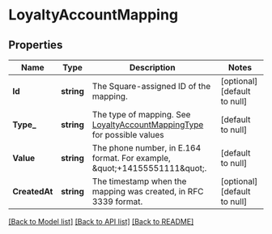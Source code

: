 # LoyaltyAccountMapping

## Properties
Name | Type | Description | Notes
------------ | ------------- | ------------- | -------------
**Id** | **string** | The Square-assigned ID of the mapping. | [optional] [default to null]
**Type_** | **string** | The type of mapping. See [LoyaltyAccountMappingType](#type-loyaltyaccountmappingtype) for possible values | [default to null]
**Value** | **string** | The phone number, in E.164 format. For example, \&quot;+14155551111\&quot;. | [default to null]
**CreatedAt** | **string** | The timestamp when the mapping was created, in RFC 3339 format. | [optional] [default to null]

[[Back to Model list]](../README.md#documentation-for-models) [[Back to API list]](../README.md#documentation-for-api-endpoints) [[Back to README]](../README.md)


